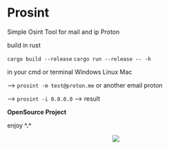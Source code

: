 # Prosint
Simple Osint Tool for mail and ip Proton

build in rust

``cargo build --release``
``cargo run --release -- -h``

in your cmd or terminal Windows Linux Mac

--> ``prosint -m test@proton.me`` or another email proton

--> ``prosint -i 0.0.0.0`` --> result 

**OpenSource Project**

enjoy **^.^**

<p align= "center">
   <kbd>
   <img  src="https://i.imgur.com/vRv35T3.png">
   </kbd>
</p>
